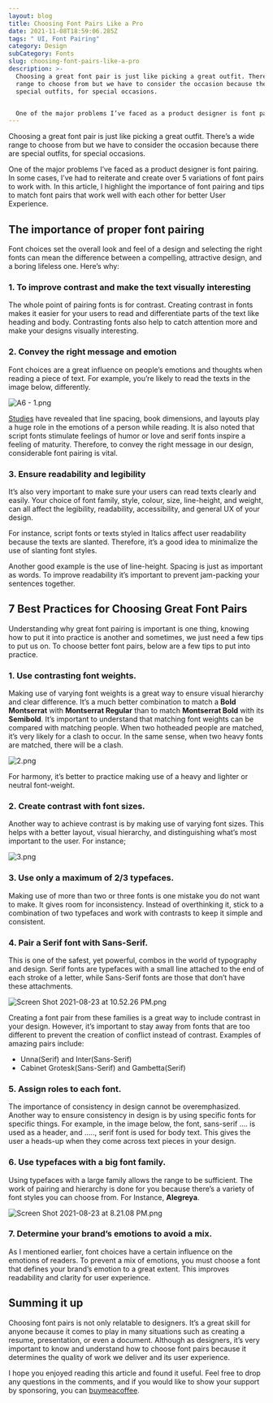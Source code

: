```yaml
---
layout: blog
title: Choosing Font Pairs Like a Pro
date: 2021-11-08T18:59:06.285Z
tags: " UI, Font Pairing"
category: Design
subCategory: Fonts
slug: choosing-font-pairs-like-a-pro
description: >-
  Choosing a great font pair is just like picking a great outfit. There’s a wide
  range to choose from but we have to consider the occasion because there are
  special outfits, for special occasions.


  One of the major problems I’ve faced as a product designer is font pairing. In some cases, I’ve had to reiterate and create over 5 variations of font pairs to work with. In this article, I highlight the importance of font pairing and tips to match font pairs that work well with each other for better User Experience.
---
```

Choosing a great font pair is just like picking a great outfit. There’s a wide range to choose from but we have to consider the occasion because there are special outfits, for special occasions.

One of the major problems I’ve faced as a product designer is font pairing. In some cases, I’ve had to reiterate and create over 5 variations of font pairs to work with. In this article, I highlight the importance of font pairing and tips to match font pairs that work well with each other for better User Experience.

## The importance of proper font pairing

Font choices set the overall look and feel of a design and selecting the right fonts can mean the difference between a compelling, attractive design, and a boring lifeless one. Here’s why: 

### **1. To improve contrast and make the text visually interesting**

The whole point of pairing fonts is for contrast. Creating contrast in fonts makes it easier for your users to read and differentiate parts of the text like heading and body. Contrasting fonts also help to catch attention more and make your designs visually interesting. 

### **2. Convey the right message and emotion**

Font choices are a great influence on people’s emotions and thoughts when reading a piece of text. For example, you’re likely to read the texts in the image below, differently. 

![A6 - 1.png](/image/a6_-_1.png)

[Studies](https://affect.media.mit.edu/pdfs/05.larson-picard.pdf) have revealed that line spacing, book dimensions, and layouts play a huge role in the emotions of a person while reading. It is also noted that script fonts stimulate feelings of humor or love and serif fonts inspire a feeling of maturity. Therefore, to convey the right message in our design, considerable font pairing is vital.

### **3. Ensure readability and legibility**

It’s also very important to make sure your users can read texts clearly and easily. Your choice of font family, style, colour, size, line-height, and weight, can all affect the legibility, readability, accessibility, and general UX of your design. 

For instance, script fonts or texts styled in Italics affect user readability because the texts are slanted. Therefore, it’s a good idea to minimalize the use of slanting font styles. 

Another good example is the use of line-height. Spacing is just as important as words. To improve readability it’s important to prevent jam-packing your sentences together.

## 7 Best Practices for Choosing Great Font Pairs

Understanding why great font pairing is important is one thing, knowing how to put it into practice is another and sometimes, we just need a few tips to put us on. To choose better font pairs, below are a few tips to put into practice.

### 1. Use contrasting font weights.

Making use of varying font weights is a great way to ensure visual hierarchy and clear difference. It’s a much better combination to match a **Bold Montserrat** with **Montserrat Regular** than to match **Montserrat Bold** with its **Semibold**. It’s important to understand that matching font weights can be compared with matching people. When two hotheaded people are matched, it’s very likely for a clash to occur. In the same sense, when two heavy fonts are matched, there will be a clash. 

![2.png](/image/2.png)

For harmony, it’s better to practice making use of a heavy and lighter or neutral font-weight. 

### 2. Create contrast with font sizes.

Another way to achieve contrast is by making use of varying font sizes. This helps with a better layout, visual hierarchy, and distinguishing what’s most important to the user. For instance;

![3.png](/image/3.png)

### 3. Use only a maximum of 2/3 typefaces.

Making use of more than two or three fonts is one mistake you do not want to make. It gives room for inconsistency. Instead of overthinking it, stick to a combination of two typefaces and work with contrasts to keep it simple and consistent.

### 4. Pair a Serif font with Sans-Serif.

This is one of the safest, yet powerful, combos in the world of typography and design. Serif fonts are typefaces with a small line attached to the end of each stroke of a letter, while Sans-Serif fonts are those that don’t have these attachments. 

![Screen Shot 2021-08-23 at 10.52.26 PM.png](/image/screen_shot_2021-08-23_at_10.52.26_pm.png)

Creating a font pair from these families is a great way to include contrast in your design. However, it’s important to stay away from fonts that are too different to prevent the creation of conflict instead of contrast. Examples of amazing pairs include: 

* Unna(Serif) and Inter(Sans-Serif)
* Cabinet Grotesk(Sans-Serif) and Gambetta(Serif)

### 5. Assign roles to each font.

The importance of consistency in design cannot be overemphasized. Another way to ensure consistency in design is by using specific fonts for specific things. For example, in the image below, the font, sans-serif …. is used as a header,  and ….., serif font is used for body text. This gives the user a heads-up when they come across text pieces in your design. 

### 6. Use typefaces with a big font family.

Using typefaces with a large family allows the range to be sufficient. The work of pairing and hierarchy is done for you because there’s a variety of font styles you can choose from. For Instance, **Alegreya**. 

![Screen Shot 2021-08-23 at 8.21.08 PM.png](/image/screen_shot_2021-08-23_at_8.21.08_pm.png)

### 7. Determine your brand’s emotions to avoid a mix.

As I mentioned earlier, font choices have a certain influence on the emotions of readers. To prevent a mix of emotions, you must choose a font that defines your brand’s emotion to a great extent. This improves readability and clarity for user experience. 

## Summing it up

Choosing font pairs is not only relatable to designers. It’s a great skill for anyone because it comes to play in many situations such as creating a resume, presentation, or even a document. Although as designers, it’s very important to know and understand how to choose font pairs because it determines the quality of work we deliver and its user experience. 

I hope you enjoyed reading this article and found it useful. Feel free to drop any questions in the comments, and if you would like to show your support by sponsoring, you can [buymeacoffee](https://buymeacoffee.com/lulunwenyi).